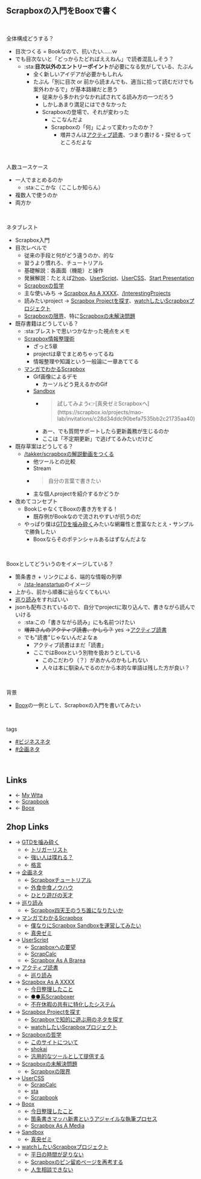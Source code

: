 ## Scrapboxの入門をBooxで書く
<br>

全体構成どうする？

- 目次つくる = Bookなので、抗いたい……ｗ
- でも目次ないと「どっからたどればええねん」で読者混乱しそう？
    - :sta:**目次以外のエントリーポイント**が必要になる気がしている、たぶん
        - 全く新しいアイデアが必要かもしれん
        - たぶん「別に目次 or 前から読まんでも、適当に拾って読むだけでも案外わかるで」が基本路線だと思う
            - 従来から多かれ少なかれ試されてる読み方の一つだろう
            - しかしあまり満足にはできなかった
            - Scrapboxの登場で、それが変わった
                - ここなんだよ
                - Scrapboxの「何」によって変わったのか？
                    - 増井さんは[アクティブ読書](アクティブ読書.md)、つまり書ける・探せるってところだよな

<br>

人数ユースケース

- 一人でまとめるのか
    - :sta:ここかな（ここしか知らん）
- 複数人で使うのか
- 両方か

<br>

ネタブレスト

- Scrapbox入門
- 目次レベルで
    - 従来の手段と何がどう違うのか、的な
    - 習うより慣れろ、チュートリアル
    - 基礎解説：各画面（機能）と操作
    - 発展解説：たとえば[2hop](2hop.md)、[UserScript](UserScript.md)、[UserCSS](UserCSS.md)、[Start Presentation](Start_Presentation.md)
    - [Scrapboxの哲学](Scrapboxの哲学.md)
    - 主な使いみち → [Scrapbox As A XXXX](Scrapbox_As_A_XXXX.md)、[/InterestingProjects](https://scrapbox.io/InterestingProjects)
    - 読みたいproject → [Scrapbox Projectを探す](Scrapbox_Projectを探す.md)、[watchしたいScrapboxプロジェクト](watchしたいScrapboxプロジェクト.md)
    - [Scrapboxの限界](Scrapboxの限界.md)、特に[Scrapboxの未解決問題](Scrapboxの未解決問題.md)
- 既存書籍はどうしている？
    - :sta:ブレストで思いつかなかった視点をメモ
    - [Scrapbox情報整理術](Scrapbox情報整理術.md)
        - ざっと5章
        - projectは章でまとめちゃってるね
        - 情報整理や知識という一般論に一章あててる
    - [マンガでわかるScrapbox](マンガでわかるScrapbox.md)
        - Gif画像によるデモ
            - カーソルどう見えるかのGif
        - [Sandbox](Sandbox.md)
            - <blockquote>試してみよう👉[真央ゼミScrapboxへ](https://scrapbox.io/projects/mao-lab/invitations/c28d34ddc90befa7535bb2c21735aa40)</blockquote>
            - あー、でも質問サポートしたら更新義務が生じるのか
            - ここは「不定期更新」で逃げてるみたいだけど
- 既存草案はどうしてる？
    - [/takker/scrapboxの解説動画をつくる](https://scrapbox.io/takker/scrapboxの解説動画をつくる)
        - 他ツールとの比較
        - Stream
        - <blockquote>自分の言葉で書きたい</blockquote>
        - 主な個人projectを紹介するかどうか
- 改めてコンセプト
    - BookじゃなくてBooxの書き方をする！
        - 既存例がBookなので流されやすいが抗うのだ
    - やっぱり僕は[GTDを噛み砕く](GTDを噛み砕く.md)みたいな網羅性と豊富なたとえ・サンプルで勝負したい
        - Booxならそのポテンシャルあるはずなんだよな

<br>

Booxとしてどういうのをイメージしている？

- 箇条書き + リンクによる、端的な情報の列挙
    - [/sta-leanstartup](https://scrapbox.io/sta-leanstartup)のイメージ
- 上から、前から順番に辿らなくてもいい
- [巡り読み](巡り読み.md)をすればいい
- jsonも配布されているので、自分でprojectに取り込んで、書きながら読んでいける
    - :sta:この「書きながら読み」にも名前つけたい
    - ~~増井さんのアクティブ読書、かしら？~~ yes →[アクティブ読書](アクティブ読書.md)
    - でも"読書"じゃないんだよなぁ
        - アクティブ読書はまだ「読書」
        - ここではBooxという別物を扱おうとしている
            - このこだわり（？）があかんのかもしれない
            - 人々は本に馴染んでるのだから本的な単語は残した方が良い？

<br>

背景

- [Boox](Boox.md)の一例として、Scrapboxの入門を書いてみたい

<br>

tags

- [#ビジネスネタ](ビジネスネタ.md)
- [#企画ネタ](企画ネタ.md)

<br>

## Links
- ← [My Wtta](My_Wtta.md)
- ← [Scrapbook](Scrapbook.md)
- ← [Boox](Boox.md)

## 2hop Links
- → [GTDを噛み砕く](GTDを噛み砕く.md)
    - ← [トリガーリスト](トリガーリスト.md)
    - ← [強い人は喋れる？](強い人は喋れる_.md)
    - ← [格言](格言.md)
- → [企画ネタ](企画ネタ.md)
    - ← [Scrapboxチュートリアル](Scrapboxチュートリアル.md)
    - ← [外食中食ノウハウ](外食中食ノウハウ.md)
    - ← [ひとり遊びの天才](ひとり遊びの天才.md)
- → [巡り読み](巡り読み.md)
    - ← [Scrapbox四天王のうち誰になりたいか](Scrapbox四天王のうち誰になりたいか.md)
- → [マンガでわかるScrapbox](マンガでわかるScrapbox.md)
    - ← [僕なりにScrapbox Sandboxを運営してみたい](僕なりにScrapbox_Sandboxを運営してみたい.md)
    - ← [真央ゼミ](真央ゼミ.md)
- → [UserScript](UserScript.md)
    - ← [Scrapboxへの要望](Scrapboxへの要望.md)
    - ← [ScrapCalc](ScrapCalc.md)
    - ← [Scrapbox As A Brarea](Scrapbox_As_A_Brarea.md)
- → [アクティブ読書](アクティブ読書.md)
    - ← [巡り読み](巡り読み.md)
- → [Scrapbox As A XXXX](Scrapbox_As_A_XXXX.md)
    - ← [今日整理したこと](今日整理したこと.md)
    - ← [●●系Scrapboxer](●●系Scrapboxer.md)
    - ← [不在休暇の共有に特化したシステム](不在休暇の共有に特化したシステム.md)
- → [Scrapbox Projectを探す](Scrapbox_Projectを探す.md)
    - ← [Scrapboxで知的に遊ぶ用のネタを探す](Scrapboxで知的に遊ぶ用のネタを探す.md)
    - ← [watchしたいScrapboxプロジェクト](watchしたいScrapboxプロジェクト.md)
- → [Scrapboxの哲学](Scrapboxの哲学.md)
    - ← [このサイトについて](このサイトについて.md)
    - ← [shokai](shokai.md)
    - ← [汎用的なツールとして提供する](汎用的なツールとして提供する.md)
- → [Scrapboxの未解決問題](Scrapboxの未解決問題.md)
    - ← [Scrapboxの限界](Scrapboxの限界.md)
- → [UserCSS](UserCSS.md)
    - ← [ScrapCalc](ScrapCalc.md)
    - ← [sta](sta.md)
    - ← [Scrapbook](Scrapbook.md)
- → [Boox](Boox.md)
    - ← [今日整理したこと](今日整理したこと.md)
    - ← [箇条書きマッハ新書というアジャイルな執筆プロセス](箇条書きマッハ新書というアジャイルな執筆プロセス.md)
    - ← [Scrapbox As A Media](Scrapbox_As_A_Media.md)
- → [Sandbox](Sandbox.md)
    - ← [真央ゼミ](真央ゼミ.md)
- → [watchしたいScrapboxプロジェクト](watchしたいScrapboxプロジェクト.md)
    - ← [平日の時間が足りない](平日の時間が足りない.md)
    - ← [Scrapboxのピン留めページを再考する](Scrapboxのピン留めページを再考する.md)
    - ← [人生相談できない](人生相談できない.md)
